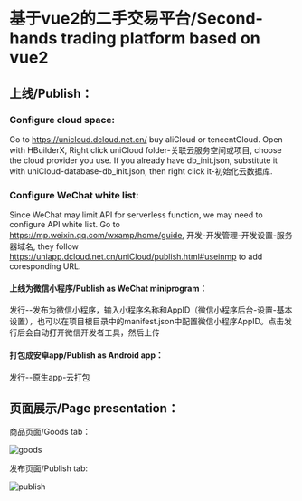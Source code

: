 # 基于vue2的二手交易平台/Second-hands trading platform based on vue2

## 上线/Publish：

### Configure cloud space:
Go to https://unicloud.dcloud.net.cn/ buy aliCloud or tencentCloud. Open with HBuilderX, Right click uniCloud folder-关联云服务空间或项目, choose the cloud provider you use. If you already have db_init.json, substitute it with uniCloud-database-db_init.json, then right click it-初始化云数据库.

### Configure WeChat white list:
Since WeChat may limit API for serverless function, we may need to configure API white list. Go to https://mp.weixin.qq.com/wxamp/home/guide, 开发-开发管理-开发设置-服务器域名, they follow https://uniapp.dcloud.net.cn/uniCloud/publish.html#useinmp to add coresponding URL.

#### 上线为微信小程序/Publish as WeChat miniprogram：
发行--发布为微信小程序，输入小程序名称和AppID（微信小程序后台-设置-基本设置），也可以在项目根目录中的manifest.json中配置微信小程序AppID。点击发行后会自动打开微信开发者工具，然后上传
#### 打包成安卓app/Publish as Android app：
发行--原生app-云打包

## 页面展示/Page presentation：
商品页面/Goods tab：

![goods](https://github.com/xu-bu/vue2/blob/main/readmeIMG/goods.png)

发布页面/Publish tab:

![publish](https://github.com/xu-bu/vue2/blob/main/readmeIMG/publish.png)
